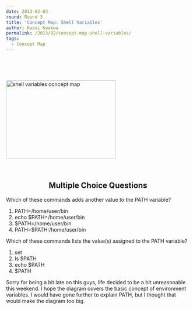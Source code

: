 ```yaml
---
date: 2013-02-03
round: Round 3
title: 'Concept Map: Shell Variables'
author: Kwasi Kwakwa
permalink: /2013/02/concept-map-shell-variables/
tags:
  - Concept Map
---
```

&nbsp;

&nbsp;

[<img class="size-medium wp-image-1610 aligncenter" alt="shell variables concept map" src="http://files.software-carpentry.org/training-course/2013/02/shell-var-concept-map-300x215.png" width="300" height="215" />][1]

&nbsp;

<h2 style="text-align: center;">
  <strong>Multiple Choice Questions</strong>
</h2>

<p style="text-align: left;">
  Which of these commands adds another value to the PATH variable?
</p>

1.  PATH=/home/user/bin
2.  echo $PATH=/home/user/bin
3.  $PATH=/home/user/bin
4.  PATH=$PATH:/home/user/bin

Which of these commands lists the value(s) assigned to the PATH variable?

1.  <span style="line-height: 16px;">set</span>
2.  ls $PATH
3.  echo $PATH
4.  $PATH

Sorry for being a bit late on this guys, life decided to be a bit unreasonable this weekend. I hope the diagram covers the basic concept of environment variables. I would have gone further to explain PATH, but I thought that would make the diagram too big.

 [1]: http://files.software-carpentry.org/training-course/2013/02/shell-var-concept-map.png
